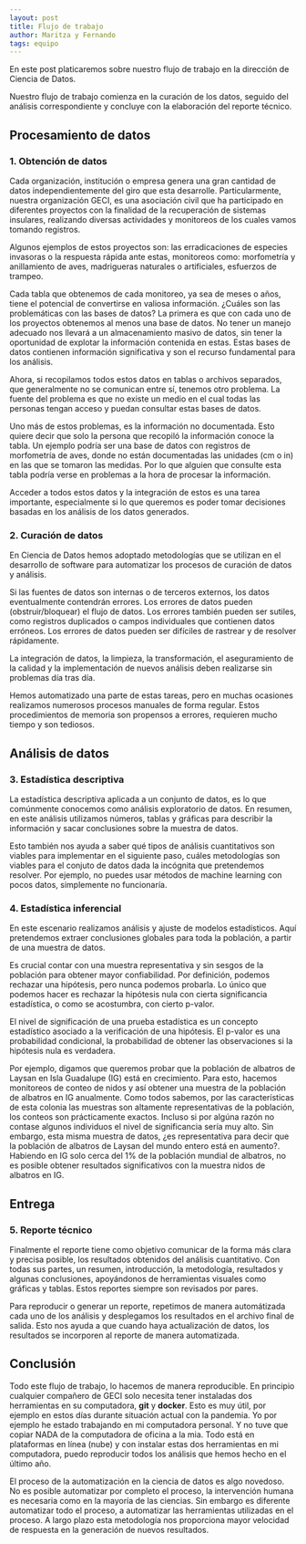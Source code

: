 ```yaml
---
layout: post
title: Flujo de trabajo
author: Maritza y Fernando
tags: equipo
---
```


En este post platicaremos sobre nuestro flujo de trabajo en la dirección de Ciencia de Datos.

Nuestro flujo de trabajo comienza en la curación de los datos, seguido del análisis correspondiente y 
concluye con la elaboración del reporte técnico.

## Procesamiento de datos

### 1. Obtención de datos

Cada organización, institución o empresa genera una gran cantidad de datos independientemente del
giro que esta desarrolle. Particularmente, nuestra organización GECI, es una asociación civil que ha
participado en diferentes proyectos con la finalidad de la recuperación de sistemas insulares,
realizando diversas actividades y monitoreos de los cuales vamos tomando registros.

Algunos ejemplos de estos proyectos son: las erradicaciones de especies invasoras o la respuesta
rápida ante estas, monitoreos como: morfometría y anillamiento de aves, madrigueras naturales o
artificiales, esfuerzos de trampeo.

Cada tabla que obtenemos de cada monitoreo, ya sea de meses o años, tiene el potencial de
convertirse en valiosa información. ¿Cuáles son las problemáticas con las bases de datos? La primera es
que con cada uno de los proyectos obtenemos al menos una base de datos. No tener un manejo
adecuado nos llevará a un almacenamiento masivo de datos, sin tener la oportunidad de explotar la
información contenida en estas. Estas bases de datos contienen información significativa y son el
recurso fundamental para los análisis. 

Ahora, si recopilamos todos estos datos en tablas o archivos separados, que generalmente no se comunican entre sí, tenemos otro problema. La fuente del problema es que no existe un medio en el cual todas las personas tengan acceso y puedan consultar estas bases de datos.

Uno más de estos problemas, es la información no documentada. Esto quiere decir que solo la persona
que recopiló la información conoce la tabla. Un ejemplo podría ser una base de datos con registros
de morfometría de aves, donde no están documentadas las unidades (cm o in) en las que se tomaron las
medidas. Por lo que alguien que consulte esta tabla podría verse en problemas a la hora de procesar
la información.

Acceder a todos estos datos y la integración de estos es una tarea importante, especialmente si lo
que queremos es poder tomar decisiones basadas en los análisis de los datos generados.

### 2. Curación de datos

En Ciencia de Datos hemos adoptado metodologías que se utilizan en el desarrollo de software para
automatizar los procesos de curación de datos y análisis.

Si las fuentes de datos son internas o de terceros externos, los datos eventualmente contendrán
errores. Los errores de datos pueden (obstruir/bloquear) el flujo de datos. Los errores también
pueden ser sutiles, como registros duplicados o campos individuales que contienen datos erróneos.
Los errores de datos pueden ser difíciles de rastrear y de resolver rápidamente.

La integración de datos, la limpieza, la transformación, el aseguramiento de la calidad y la
implementación de nuevos análisis deben realizarse sin problemas día tras día.

Hemos automatizado una parte de estas tareas, pero en muchas ocasiones realizamos
numerosos procesos manuales de forma regular. Estos procedimientos de memoria son propensos a
errores, requieren mucho tiempo y son tediosos.

## Análisis de datos

### 3. Estadística descriptiva

La estadística descriptiva aplicada a un conjunto de datos, es lo que comúnmente conocemos como
análisis exploratorio de datos. En resumen, en este análisis utilizamos números, tablas y gráficas
para describir la información y sacar conclusiones sobre la muestra de datos.

Esto también nos ayuda a saber qué tipos de análisis cuantitativos son viables para implementar en
el siguiente paso, cuáles metodologías son viables para el conjuto de datos dada la incógnita que
pretendemos resolver. Por ejemplo, no puedes usar métodos de machine learning con pocos datos,
simplemente no funcionaría.

### 4. Estadística inferencial

En este escenario realizamos análisis y ajuste de modelos estadísticos. Aquí pretendemos extraer
conclusiones globales para toda la población, a partir de una muestra de datos.

Es crucial contar con una muestra representativa y sin sesgos de la población para obtener mayor
confiabilidad. Por definición, podemos rechazar una hipótesis, pero nunca podemos probarla. Lo único
que podemos hacer es rechazar la hipótesis nula con cierta significancia estadística, o como se
acostumbra, con cierto p-valor.

El nivel de significación de una prueba estadística es un concepto estadístico asociado a la
verificación de una hipótesis. El p-valor es una probabilidad condicional, la probabilidad de
obtener las observaciones si la hipótesis nula es verdadera.

Por ejemplo, digamos que queremos probar que la población de albatros de Laysan en Isla Guadalupe
(IG) está en crecimiento. Para esto, hacemos monitoreos de conteo de nidos y así obtener una muestra
de la población de albatros en IG anualmente. Como todos sabemos, por las características de esta
colonia las muestras son altamente representativas de la población, los conteos son prácticamente
exactos. Incluso si por algúna razón no contase algunos individuos el nivel de significancia
sería muy alto. Sin embargo, esta misma muestra de datos, ¿es representativa para decir
que la población de albatros de Laysan del mundo entero está en aumento?. Habiendo en IG solo cerca
del 1% de la población mundial de albatros, no es posible obtener resultados significativos con la
muestra nidos de albatros en IG.

## Entrega

### 5. Reporte técnico

Finalmente el reporte tiene como objetivo comunicar de la forma más clara y precisa posible, los
resultados obtenidos del análisis cuantitativo. Con todas sus partes, un resumen, introducción, la
metodología, resultados y algunas conclusiones, apoyándonos de herramientas visuales como gráficas y
tablas. Estos reportes siempre son revisados por pares.

Para reproducir o generar un reporte, repetimos de manera automátizada cada uno de los análisis y
desplegamos los resultados en el archivo final de salida. Esto nos ayuda a que cuando haya
actualización de datos, los resultados se incorporen al reporte de manera automatizada.

## Conclusión

Todo este flujo de trabajo, lo hacemos de manera reproducible. En principio cualquier compañero de
GECI solo necesita tener instaladas dos herramientas en su computadora, **git** y **docker**. Esto
es muy útil, por ejemplo en estos días durante situación actual con la pandemia. Yo por ejemplo he
estado trabajando en mi computadora personal. Y no tuve que copiar NADA de la computadora de oficina
a la mia. Todo está en plataformas en línea (nube) y con instalar estas dos herramientas en mi
computadora, puedo reproducir todos los análisis que hemos hecho en el último año.

El proceso de la automatización en la ciencia de datos es algo novedoso. No es posible automatizar
por completo el proceso, la intervención humana es necesaria como en la mayoría de las ciencias. Sin
embargo es diferente automatizar todo el proceso, a automatizar las herramientas utilizadas en el
proceso. A largo plazo esta metodología nos proporciona mayor velocidad de respuesta en la
generación de nuevos resultados.
